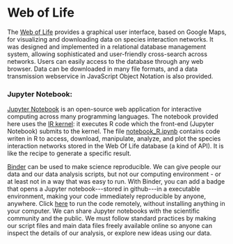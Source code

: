 # Web of Life

The <a href="http://www.web-of-life.es" target="_blank">Web of Life</a> provides a graphical user interface, based on Google Maps, for visualizing and downloading data on species interaction networks. It was designed and implemented in a relational database management system, allowing sophisticated and user-friendly cross-search across networks. Users can easily access to the database through any web browser. Data can be downloaded in many file formats, and a data transmission webservice in JavaScript Object Notation is also provided.

### Jupyter Notebook:
<a href="http://jupyter.org/" target="_blank">Jupyter Notebook</a> is an open-source web application for interactive computing across many programming languages. The notebook provided here uses the <a href="https://irkernel.github.io/" target="_blank">IR kernel</a>: it executes R code which the front-end (Jupyter Notebook) submits to the kernel. The file <a href="https://github.com/miguelfortuna/WebOfLife/blob/master/notebook_R.ipynb" target="_blank">notebook_R.ipynb</a> contains code writen in R to access, download, manipulate, analyze, and plot the species interaction networks stored in the Web Of Life database (a kind of API). It is like the recipe to generate a specific result.

<a href="https://mybinder.org/" target="_blank">Binder</a> can be used to make science reproducible. We can give people our data and our data analysis scripts, but not our computing environment - or at least not in a way that was easy to run. With Binder, you can add a badge that opens a Jupyter notebook---stored in github---in a executable environment, making your code immediately reproducible by anyone, anywhere. Click <a href="https://mybinder.org/v2/gh/miguelfortuna/WebOfLife/master" target="_blank">here</a> to run the code remotely, without installing anything in your computer. We can share Jupyter notebooks with the scientific community and the public. We must follow standard practices by making our script files and main data files freely available online so anyone can inspect the details of our analysis, or explore new ideas using our data.
